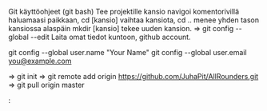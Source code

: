 Git käyttöohjeet
(git bash)
Tee projektille kansio
navigoi komentorivillä haluamaasi paikkaan, cd [kansio] vaihtaa kansiota, cd .. menee yhden tason kansiossa alaspäin
mkdir [kansio] tekee uuden kansion.
=> git config --global --edit
	Laita omat tiedot kuntoon, github account.

git config --global user.name "Your Name"
git config --global user.email you@example.com

=> git init
=> git remote add origin https://github.com/JuhaPit/AllRounders.git
=> git pull origin master

:


